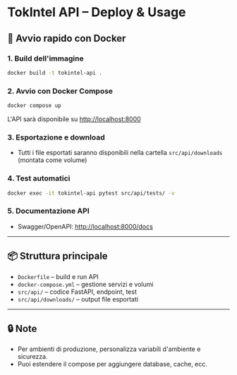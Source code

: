 # TokIntel API – Deploy & Usage

## 🚀 Avvio rapido con Docker

### 1. Build dell'immagine
```bash
docker build -t tokintel-api .
```

### 2. Avvio con Docker Compose
```bash
docker compose up
```

L'API sarà disponibile su [http://localhost:8000](http://localhost:8000)

### 3. Esportazione e download
- Tutti i file esportati saranno disponibili nella cartella `src/api/downloads` (montata come volume)

### 4. Test automatici
```bash
docker exec -it tokintel-api pytest src/api/tests/ -v
```

### 5. Documentazione API
- Swagger/OpenAPI: [http://localhost:8000/docs](http://localhost:8000/docs)

---

## 📦 Struttura principale

- `Dockerfile` – build e run API
- `docker-compose.yml` – gestione servizi e volumi
- `src/api/` – codice FastAPI, endpoint, test
- `src/api/downloads/` – output file esportati

---

## 🔒 Note
- Per ambienti di produzione, personalizza variabili d'ambiente e sicurezza.
- Puoi estendere il compose per aggiungere database, cache, ecc. 